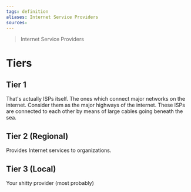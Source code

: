 ```yaml
---
tags: definition
aliases: Internet Service Providers
sources: 
---
```


> Internet Service Providers

# Tiers
## Tier 1
That's actually ISPs itself.
The ones which connect major networks on the internet. 
Consider them as the major highways of the internet.
These ISPs are connected to each other by means of large cables going beneath the sea.

## Tier 2 (Regional)
Provides Internet services to organizations.

## Tier 3 (Local) 
Your shitty provider (most probably)
